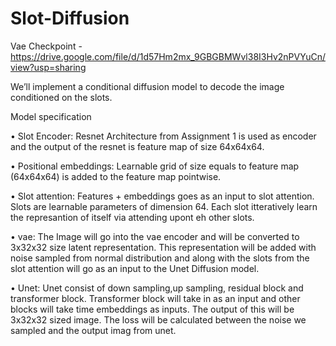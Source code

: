 # Slot-Diffusion

Vae Checkpoint - https://drive.google.com/file/d/1d57Hm2mx_9GBGBMWvl38I3Hv2nPVYuCn/view?usp=sharing

We’ll implement a conditional diffusion model to decode the image conditioned on the slots.

Model specification

• Slot Encoder: Resnet Architecture from Assignment 1 is used as encoder
and the output of the resnet is feature map of size 64x64x64.

• Positional embeddings: Learnable grid of size equals to feature map
(64x64x64) is added to the feature map pointwise.

• Slot attention: Features + embeddings goes as an input to slot attention.
Slots are learnable parameters of dimension 64. Each slot itteratively learn
the represantion of itself via attending upont eh other slots.

• vae: The Image will go into the vae encoder and will be converted to
3x32x32 size latent representation. This representation will be added with
noise sampled from normal distribution and along with the slots from the
slot attention will go as an input to the Unet Diffusion model.

• Unet: Unet consist of down sampling,up sampling, residual block and
transformer block. Transformer block will take in as an input and other
blocks will take time embeddings as inputs. The output of this will be
3x32x32 sized image. The loss will be calculated between the noise we
sampled and the output imag from unet.
